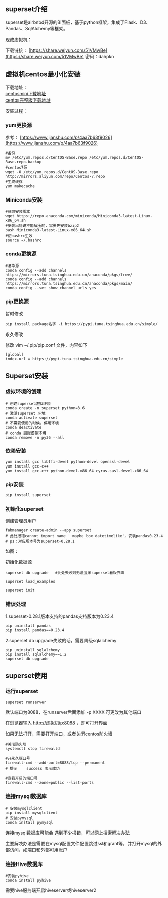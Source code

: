 
## superset介绍

superset是airbnbd开源的BI面板，基于python框架，集成了Flask、D3、Pandas、SqlAlchemy等框架。

现成虚拟机：

下载链接： [https://share.weiyun.com/51VMwBe](https://share.weiyun.com/51VMwBe)  密码：dahpkn

## 虚拟机centos最小化安装

下载地址：  
[centosmini下载地址](http://isoredirect.centos.org/centos/7/isos/x86_64/CentOS-7-x86_64-Minimal-1810.iso)  
[centos完整版下载地址](http://isoredirect.centos.org/centos/7/isos/x86_64/CentOS-7-x86_64-DVD-1810.iso )

安装过程：

### yum更换源

参考： [https://www.jianshu.com/p/4aa7b63f9026](https://www.jianshu.com/p/4aa7b63f9026)

```shell
#备份
mv /etc/yum.repos.d/CentOS-Base.repo /etc/yum.repos.d/CentOS-Base.repo.backup
#centos7源
wget -O /etc/yum.repos.d/CentOS-Base.repo http://mirrors.aliyun.com/repo/Centos-7.repo
#生成缓存
yum makecache
```

### Miniconda安装

```shell
#获取安装脚本
wget https://repo.anaconda.com/miniconda/Miniconda3-latest-Linux-x86_64.sh
#安装出错说不能解压的，需要先安装bzip2
bash Miniconda3-latest-Linux-x86_64.sh
#使bashrc生效
source ~/.bashrc
```

### conda更换源

```shell
#清华源
conda config --add channels https://mirrors.tuna.tsinghua.edu.cn/anaconda/pkgs/free/
conda config --add channels https://mirrors.tuna.tsinghua.edu.cn/anaconda/pkgs/main/
conda config --set show_channel_urls yes
```

### pip更换源

暂时修改

```shell
pip install package名字 -i https://pypi.tuna.tsinghua.edu.cn/simple/
```

永久修改

修改 vim ~/.pip/pip.conf 文件，内容如下

```shell
[global]
index-url = https://pypi.tuna.tsinghua.edu.cn/simple
```

## Superset安装

### 虚拟环境的创建

```shell
# 创建superset虚拟环境
conda create -n superset python=3.6
# 激活superset 环境
conda activate superset
# 不需要使用的时候，停用环境
conda deactivate
# conda 删除虚拟环境
conda remove -n py36 --all
```

### 依赖安装

```shell
yum install gcc libffi-devel python-devel openssl-devel
yum install gcc-c++
yum install gcc-c++ python-devel.x86_64 cyrus-sasl-devel.x86_64
```

### pip安装

```shell
pip install superset
```

### 初始化superset

创建管理员用户

```shell
fabmanager create-admin --app superset  
# 此处报错cannot import name '_maybe_box_datetimelike'，安装pandas0.23.4
# ps：对应版本号为superset-0.28.1
```

如图：

初始化数据源

```shell
superset db upgrade   #此处失败则无法显示superset看板界面

superset load_examples 

superset init
```

### 错误处理

1.superset-0.28.1版本支持的pandas支持版本为0.23.4

```shell
pip uninstall pandas
pip install pandas==0.23.4
```

2.superset db upgrade失败的话，需要降级sqlalchemy

```shell
pip uninstall sqlalchemy
pip install sqlalchemy==1.2
superset db upgrade
```

## superset使用

### 运行superset

```shell
superset runserver
```

默认端口为8088，在runserver后面添加 -p XXXX 可更改为其他端口

在浏览器输入 [http://虚拟机ip:8088](http://虚拟机ip:8088)  ，即可打开界面

如果无法打开，需要打开端口，或者关闭centos防火墙

```shell
#关闭防火墙
systemctl stop firewalld

#开永久端口号 
firewall-cmd --add-port=8088/tcp --permanent
# 提示    success 表示成功

#查看开启的端口号
firewall-cmd --zone=public --list-ports
```

### 连接mysql数据库

```shell
# 安装mysqlclient
pip install mysqlclient
# 安装pymysql
conda install pymysql
```

连接mysql数据库可能会 遇到不少报错，可以网上搜索解决办法

主要解决办法是需要在mysql配置文件配置跳过ssl和grant等，并打开mysql的外部访问，如端口和外部可用账户

### 连接Hive数据库

```shell
#安装pyhive
conda install pyhive
```

需要hive服务端开启hiveserver或hiveserver2

